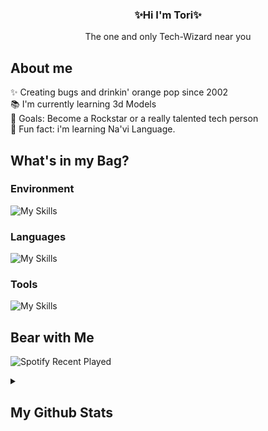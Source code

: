 <h3 align="center">✨Hi I'm Tori✨</h3>
<p align="center">The one and only Tech-Wizard near you</p>


## About me

<p align="left">
  ✨ Creating bugs and drinkin' orange pop since 2002 
  <br>📚 I'm currently learning 3d Models 
  <br>🎯 Goals: Become a Rockstar or a really talented tech person
  <br>🎲 Fun fact: i'm learning Na'vi Language.
</p>

## What's in my Bag?

### Environment

![My Skills](https://go-skill-icons.vercel.app/api/icons?i=fedora,vscode,firefox,ubuntu,systemd,tailscale&perline=7)

### Languages

![My Skills](https://go-skill-icons.vercel.app/api/icons?i=php,html,css,js,mysql,python&perline=7)

### Tools

![My Skills](https://go-skill-icons.vercel.app/api/icons?i=discord,github,git,steam,blender,obsidian,canva,ps,notion&perline=6)


## Bear with Me

 ![Spotify Recent Played](https://spotify-recently-played-readme.vercel.app/api?user=wew9qnv8srmvf8ddrkupui4pq)
 
 
<details>
    <summary><h2>My Github Stats</h2></summary>
    <figure>
        <img src="https://github-readme-stats.vercel.app/api?username=torigabrielle&hide_border=true&theme=transparent" />
        <img src="https://github-readme-stats.vercel.app/api/top-langs/?username=torigabrielle&langs_count=8&layout=compact&hide_border=true&theme=transparent" />
    </figure>
</details>
